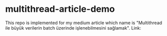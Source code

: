 # multithread-article-demo
This repo is implemented for my medium article which name is "Multithread ile büyük verilerin batch üzerinde işlenebilmesini sağlamak". Link:

